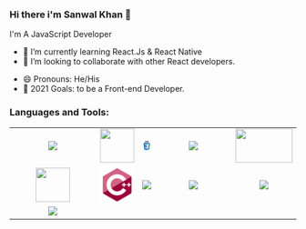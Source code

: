 ### Hi there i'm Sanwal Khan 👋



I'm A JavaScript Developer 
<!-- - 🔭 I’m currently working on React. -->
- 🌱 I’m currently learning React.Js & React Native
- 👯 I’m looking to collaborate with other React developers.
<!-- - 📫 How to reach me: ... -->
- 😄 Pronouns: He/His
- 🥅 2021 Goals: to be a Front-end Developer.





### Languages and Tools:

<table width="100">
<tr>
    <td align='center' width="190">
        <img src="https://github.com/abranhe/programming-languages-logos/blob/master/src/javascript/javascript.svg" width="60">
    </td>
    <td align='center'>
        <img src="https://upload.wikimedia.org/wikipedia/commons/thumb/3/38/HTML5_Badge.svg/600px-HTML5_Badge.svg.png" height="60" width="60">
    </td>
    <td align='center'>
        <img src="https://raw.githubusercontent.com/devicons/devicon/0d6c64dbbf311879f7d563bfc3ccf559f9ed111c/icons/css3/css3-original-wordmark.svg" width="60">
    </td>
     <td align='center' width="190">
        <img src="https://upload.wikimedia.org/wikipedia/commons/thumb/b/b2/Bootstrap_logo.svg/1200px-Bootstrap_logo.svg.png" width="100">
    </td>
    <td align='center'>
        <img src="https://github.com/bestofjs/bestofjs-webui/blob/master/public/logos/vscode.svg" height="60" width="100">
    </td>
</tr>
<tr>
    <td align='center'>
        <img src="https://www.jing.fm/clipimg/full/53-537670_python-png-file-python-logo-png.png" height="60" width="60">
    </td>
    <td align='center'>
        <img src="https://github.com/devicons/devicon/blob/master/icons/cplusplus/cplusplus-original.svg" width="60">
    </td>
    <td align='center'>
        <img src="https://swansoftwaresolutions.com/wp-content/uploads/2020/02/08.20.20-What-is-Dart-and-how-is-it-used-1024x576.jpg" width="60">
    </td>
    <td align='center'>
        <img src="https://www.seekpng.com/png/small/410-4104604_here-is-how-to-add-a-shortcut-of.png" width="60">
    </td>
    <td align='center'>
        <img src="https://upload.wikimedia.org/wikipedia/commons/thumb/f/fd/JQuery-Logo.svg/1200px-JQuery-Logo.svg.png" width="60">
    </td>
</tr>
<tr>
<td align = center>
 <img src="https://upload.wikimedia.org/wikipedia/commons/thumb/f/fd/JQuery-Logo.svg/1200px-JQuery-Logo.svg.png" width="60">
</td>
</tr>
    

